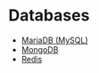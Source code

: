 # Databases

* [MariaDB (MySQL)](/documentation/services/databases/mariadb.html)
* [MongoDB](/documentation/services/databases/mongodb.html)
* [Redis](/documentation/services/databases/redis.html)
